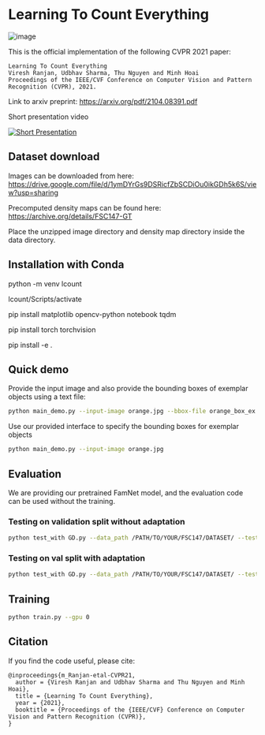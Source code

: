 # Learning To Count Everything
![image](learn2countEverything.png)

This is the official implementation of the following CVPR 2021 paper:

```
Learning To Count Everything
Viresh Ranjan, Udbhav Sharma, Thu Nguyen and Minh Hoai
Proceedings of the IEEE/CVF Conference on Computer Vision and Pattern Recognition (CVPR), 2021.
```
Link to arxiv preprint: https://arxiv.org/pdf/2104.08391.pdf

Short presentation video

[![Short Presentation](https://img.youtube.com/vi/kdpNq5V2NuA/hqdefault.jpg)](https://youtu.be/kdpNq5V2NuA)
## Dataset download 
Images can be downloaded from here: https://drive.google.com/file/d/1ymDYrGs9DSRicfZbSCDiOu0ikGDh5k6S/view?usp=sharing

Precomputed density maps can be found here: https://archive.org/details/FSC147-GT

Place the unzipped image directory and density map directory inside the data directory.

## Installation with Conda

python -m venv lcount

lcount/Scripts/activate

pip install matplotlib opencv-python notebook tqdm

pip install torch torchvision

pip install -e .

## Quick demo

Provide the input image and also provide the bounding boxes of exemplar objects using a text file:

``` bash
python main_demo.py --input-image orange.jpg --bbox-file orange_box_ex.txt 
```

Use our provided interface to specify the bounding boxes for exemplar objects


``` bash
python main_demo.py --input-image orange.jpg
```


## Evaluation
We are providing our pretrained FamNet model, and the evaluation code can be used without the training.
### Testing on validation split without adaptation
```bash 
python test_with GD.py --data_path /PATH/TO/YOUR/FSC147/DATASET/ --test_split val
```
### Testing on val split with adaptation
```bash 
python test_with GD.py --data_path /PATH/TO/YOUR/FSC147/DATASET/ --test_split val --adapt
```


## Training 
``` bash
python train.py --gpu 0
```

## Citation

If you find the code useful, please cite:
```
@inproceedings{m_Ranjan-etal-CVPR21,
  author = {Viresh Ranjan and Udbhav Sharma and Thu Nguyen and Minh Hoai},
  title = {Learning To Count Everything},
  year = {2021},
  booktitle = {Proceedings of the {IEEE/CVF} Conference on Computer Vision and Pattern Recognition (CVPR)},
}
```


